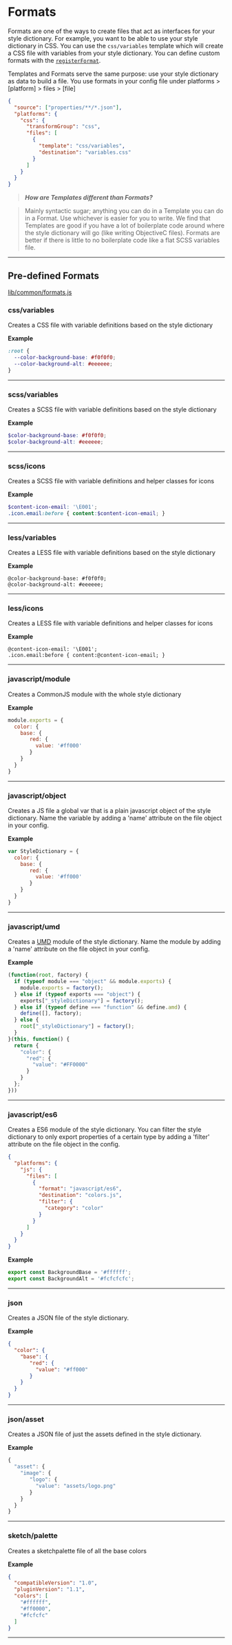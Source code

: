 # Formats

Formats are one of the ways to create files that act as interfaces for your style dictionary. For example, you want to be able to
use your style dictionary in CSS. You can use the `css/variables` template which will create a CSS file with variables from
your style dictionary. You can define custom formats with the [`registerFormat`](api.md#registerformat).

Templates and Formats serve the same purpose: use your style dictionary as data to build a file. You use formats in your config
file under platforms > [platform] > files > [file]

```json
{
  "source": ["properties/**/*.json"],
  "platforms": {
    "css": {
      "transformGroup": "css",
      "files": [
        {
          "template": "css/variables",
          "destination": "variables.css"
        }
      ]
    }
  }
}
```


>*__How are Templates different than Formats?__*

>Mainly syntactic sugar; anything you can do in a Template you can do in a Format. Use whichever is easier for you to write. We find
that Templates are good if you have a lot of boilerplate code around where the style dictionary will go (like writing ObjectiveC files).
Formats are better if there is little to no boilerplate code like a flat SCSS variables file.

----

## Pre-defined Formats

[lib/common/formats.js](https://github.com/amzn/style-dictionary/blob/master/lib/common/formats.js)

### css/variables 


Creates a CSS file with variable definitions based on the style dictionary

**Example**  
```css
:root {
  --color-background-base: #f0f0f0;
  --color-background-alt: #eeeeee;
}
```

* * *

### scss/variables 


Creates a SCSS file with variable definitions based on the style dictionary

**Example**  
```scss
$color-background-base: #f0f0f0;
$color-background-alt: #eeeeee;
```

* * *

### scss/icons 


Creates a SCSS file with variable definitions and helper classes for icons

**Example**  
```scss
$content-icon-email: '\E001';
.icon.email:before { content:$content-icon-email; }
```

* * *

### less/variables 


Creates a LESS file with variable definitions based on the style dictionary

**Example**  
```less
@color-background-base: #f0f0f0;
@color-background-alt: #eeeeee;
```

* * *

### less/icons 


Creates a LESS file with variable definitions and helper classes for icons

**Example**  
```less
@content-icon-email: '\E001';
.icon.email:before { content:@content-icon-email; }
```

* * *

### javascript/module 


Creates a CommonJS module with the whole style dictionary

**Example**  
```js
module.exports = {
  color: {
    base: {
       red: {
         value: '#ff000'
       }
    }
  }
}
```

* * *

### javascript/object 


Creates a JS file a global var that is a plain javascript object of the style dictionary.
Name the variable by adding a 'name' attribute on the file object in your config.

**Example**  
```js
var StyleDictionary = {
  color: {
    base: {
       red: {
         value: '#ff000'
       }
    }
  }
}
```

* * *

### javascript/umd 


Creates a [UMD](https://github.com/umdjs/umd) module of the style
dictionary. Name the module by adding a 'name' attribute on the file object
in your config.

**Example**  
```js
(function(root, factory) {
  if (typeof module === "object" && module.exports) {
    module.exports = factory();
  } else if (typeof exports === "object") {
    exports["_styleDictionary"] = factory();
  } else if (typeof define === "function" && define.amd) {
    define([], factory);
  } else {
    root["_styleDictionary"] = factory();
  }
}(this, function() {
  return {
    "color": {
      "red": {
        "value": "#FF0000"
      }
    }
  };
}))
```

* * *

### javascript/es6 


Creates a ES6 module of the style dictionary. You can filter the style dictionary
to only export properties of a certain type by adding a 'filter' attribute on the
file object in the config.

```json
{
  "platforms": {
    "js": {
      "files": [
        {
          "format": "javascript/es6",
          "destination": "colors.js",
          "filter": {
            "category": "color"
          }
        }
      ]
    }
  }
}
```

**Example**  
```js
export const BackgroundBase = '#ffffff';
export const BackgroundAlt = '#fcfcfcfc';
```

* * *

### json 


Creates a JSON file of the style dictionary.

**Example**  
```json
{
  "color": {
    "base": {
       "red": {
         "value": "#ff000"
       }
    }
  }
}
```

* * *

### json/asset 


Creates a JSON file of just the assets defined in the style dictionary.

**Example**  
```js
{
  "asset": {
    "image": {
       "logo": {
         "value": "assets/logo.png"
       }
    }
  }
}
```

* * *

### sketch/palette 


Creates a sketchpalette file of all the base colors

**Example**  
```json
{
  "compatibleVersion": "1.0",
  "pluginVersion": "1.1",
  "colors": [
    "#ffffff",
    "#ff0000",
    "#fcfcfc"
  ]
}
```

* * *

